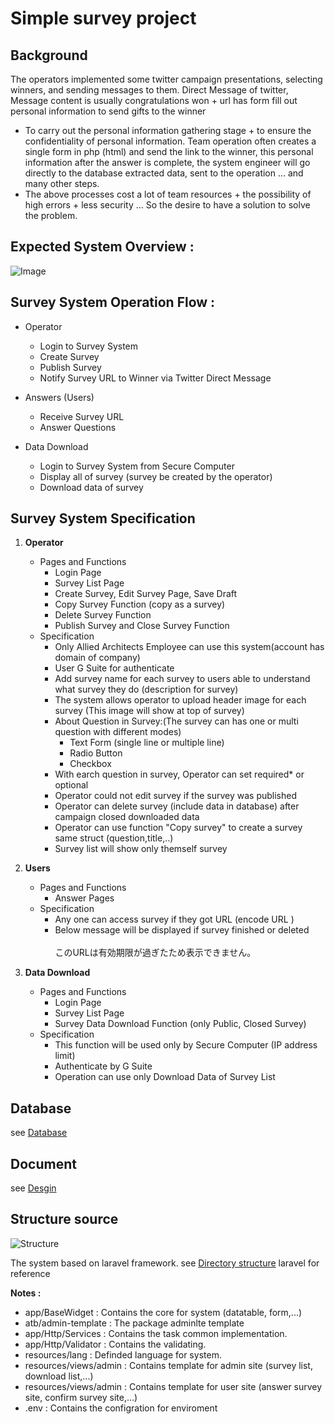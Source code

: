 
# Simple survey project

## Background
    
   The operators implemented some twitter campaign presentations, selecting winners, and sending messages to them.
    Direct Message of twitter, Message content is usually congratulations won + url has form fill out personal information to send gifts to the winner
   * To carry out the personal information gathering stage + to ensure the confidentiality of personal information. Team operation often creates a single form in php (html)
    and send the link to the winner, this personal information after the answer is complete, the system engineer will go directly to the database extracted data, sent to the operation
    ... and many other steps.
   * The above processes cost a lot of team resources + the possibility of high errors + less security ... So the desire to have a solution to solve the problem.

## Expected System Overview :

![Image](https://lh3.googleusercontent.com/5sBMEi75Utn3AVc2Em_To6hN0xfOKiQLW4HOArZtQXv3DHoF5jLEUnS9aQ7Z-rD0p_b5qfCfDZdHtXG7VCY_-yhMkyxpLR_XuIljKOlos_zl_r9mw414dUu-sR6-3ImKWjuy1vx0kQ)


## Survey System Operation Flow :

* Operator								
  * Login to Survey System							
  * Create Survey							
  * Publish Survey							
  * Notify Survey URL to Winner via Twitter Direct Message		
													
* Answers (Users)								
  * Receive Survey URL							
  * Answer Questions							
								
* Data Download								
  * Login to Survey System from Secure Computer							
  * Display all of survey (survey be created by the operator)							
  * Download data of survey	
  
## Survey System Specification

1. **Operator**																
	* Pages and Functions															
	  * Login Page														
	  * Survey List Page														
	  * Create Survey, Edit Survey Page, Save Draft														
	  * Copy Survey Function (copy as a survey)														
	  * Delete Survey Function														
	  * Publish Survey and Close Survey Function																										
	* Specification															
		* Only Allied Architects Employee can use this system(account has domain of company)						
		* User G Suite for authenticate														
		* Add survey name for each survey to users able to understand what survey they do (description for survey)														
		* The system allows operator to upload header image for each survey	(This image will show at top of survey)				
		* About Question in Survey:(The survey can has one or multi question with different modes)						
		    * Text Form (single line or multiple line)												
		    * Radio Button												
			* Checkbox											
		* With earch question in survey, Operator can set required* or optional														
		* Operator could not edit survey if the survey was published														
		* Operator can delete survey (include data in database) after campaign closed downloaded data														
		* Operator can use function "Copy survey" to create a survey same struct (question,title,..)														
		* Survey list will show only themself survey																				
2. **Users**											
	* Pages and Functions										
		* Answer Pages																
	* Specification										
		* Any one can access survey if they got URL (encode URL )									
		* Below message will be displayed if survey finished or deleted <br>									
			このURLは有効期限が過ぎたため表示できません。								
											
3. **Data Download**											
	* Pages and Functions										
		- Login Page									
		- Survey List Page									
		- Survey Data Download Function (only Public, Closed Survey)																	
	* Specification										
		- This function will be used only by Secure Computer (IP address limit)									
		- Authenticate by G Suite									
		- Operation can use only Download Data of Survey List

## Database

  see [Database](https://docs.google.com/spreadsheets/d/1KZBQCwq3FLdunpxjGNZlLA58ZovPQ_9wuOiBkCXG2Os/edit#gid=1208666288)

## Document

  see [Desgin](https://docs.google.com/spreadsheets/d/1KZBQCwq3FLdunpxjGNZlLA58ZovPQ_9wuOiBkCXG2Os/edit#gid=430061643)
  
## Structure source
   ![Structure](https://lh3.googleusercontent.com/i1cA72JZLMBl6ktfLb8Ik_n44O40bAuICy3J0OfDkrV07QXgfZUbYJ3bsEPpigisXq3r-e49r-Z-UTj2RYEj=w1855-h965-rw)
   
   The system based on laravel framework. see [Directory structure](https://laravel.com/docs/5.6/structure#the-root-app-directory) laravel for reference<br>
   
   **Notes :**
   * app/BaseWidget : Contains the core for system (datatable, form,...)
   * atb/admin-template : The package adminlte template
   * app/Http/Services : Contains the task common implementation.
   * app/Http/Validator : Contains the validating.
   * resources/lang : Definded language for system.
   * resources/views/admin : Contains template for admin site (survey list, download list,...)
   * resources/views/admin : Contains template for user site (answer survey site, confirm survey site,...) 
   * .env : Contains the configration for enviroment
        									